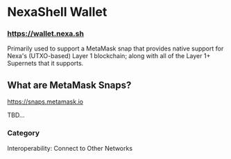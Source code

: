 # NexaShell Wallet

### https://wallet.nexa.sh

Primarily used to support a MetaMask snap that provides native support for Nexa's (UTXO-based) Layer 1 blockchain; along with all of the Layer 1+ Supernets that it supports.


## What are MetaMask Snaps?
https://snaps.metamask.io

TBD...

### Category

Interoperability: Connect to Other Networks
